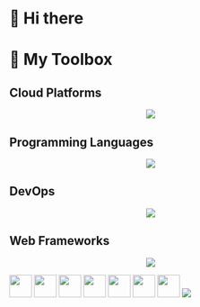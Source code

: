 <!--
**kuanchoulai10/kuanchoulai10** is a ✨ _special_ ✨ repository because its `README.md` (this file) appears on your GitHub profile.

Here are some ideas to get you started:

- 🔭 I’m currently working on ...
- 🌱 I’m currently learning ...
- 👯 I’m looking to collaborate on ...
- 🤔 I’m looking for help with ...
- 💬 Ask me about ...
- 📫 How to reach me: ...
- 😄 Pronouns: ...
- ⚡ Fun fact: ...
-->

# 👋 Hi there 



# 🧰 My Toolbox

## Cloud Platforms

<p align="center">
  <a href="https://kcl10.com">
    <img src="https://skillicons.dev/icons?i=aws,gcp"/>
  </a>
</p>

## Programming Languages

<p align="center">
  <a href="https://kcl10.com">
    <img src="https://skillicons.dev/icons?i=py,java,scala,bash"/>
  </a>
</p>

## DevOps

<p align="center">
  <a href="https://kcl10.com">
    <img src="https://skillicons.dev/icons?i=docker,kubernetes,terraform,githubactions"/>
  </a>
</p>

## Web Frameworks

<p align="center">
  <a href="https://kcl10.com">
    <img src="https://skillicons.dev/icons?i=fastapi,flask"/>
  </a>
</p>


<img src="https://cdn.jsdelivr.net/gh/devicons/devicon@latest/icons/apachespark/apachespark-original.svg" width="40" height="40"/>
<img src="https://cdn.jsdelivr.net/gh/devicons/devicon@latest/icons/scikitlearn/scikitlearn-original.svg" width="40" height="40"/>
<img src="https://cdn.jsdelivr.net/gh/devicons/devicon@latest/icons/numpy/numpy-original.svg"  width="40" height="40"/>
<img src="https://cdn.jsdelivr.net/gh/devicons/devicon@latest/icons/pytest/pytest-original.svg"  width="40" height="40"/>
<img src="https://cdn.jsdelivr.net/gh/devicons/devicon@latest/icons/jupyter/jupyter-original-wordmark.svg"  width="40" height="40"/>
<img src="https://cdn.jsdelivr.net/gh/devicons/devicon@latest/icons/apacheairflow/apacheairflow-original.svg"  width="40" height="40"/>
<img src="https://cdn.jsdelivr.net/gh/devicons/devicon@latest/icons/vscode/vscode-original.svg"  width="40" height="40"/>
<img src="https://skillicons.dev/icons?i=kafka"/>